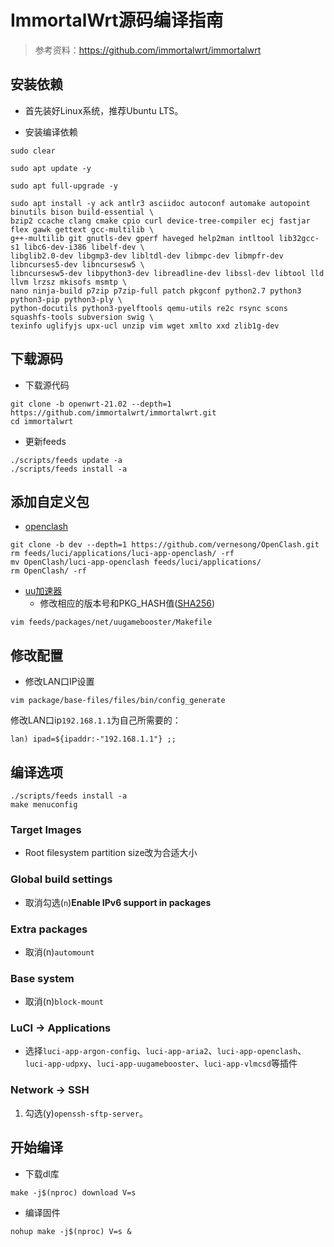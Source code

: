 # ImmortalWrt源码编译指南

> 参考资料：<https://github.com/immortalwrt/immortalwrt>

## 安装依赖

+ 首先装好Linux系统，推荐Ubuntu LTS。

+ 安装编译依赖

```shell
sudo clear
```

```shell
sudo apt update -y
```

```shell
sudo apt full-upgrade -y
```

```shell
sudo apt install -y ack antlr3 asciidoc autoconf automake autopoint binutils bison build-essential \
bzip2 ccache clang cmake cpio curl device-tree-compiler ecj fastjar flex gawk gettext gcc-multilib \
g++-multilib git gnutls-dev gperf haveged help2man intltool lib32gcc-s1 libc6-dev-i386 libelf-dev \
libglib2.0-dev libgmp3-dev libltdl-dev libmpc-dev libmpfr-dev libncurses5-dev libncursesw5 \
libncursesw5-dev libpython3-dev libreadline-dev libssl-dev libtool lld llvm lrzsz mkisofs msmtp \
nano ninja-build p7zip p7zip-full patch pkgconf python2.7 python3 python3-pip python3-ply \
python-docutils python3-pyelftools qemu-utils re2c rsync scons squashfs-tools subversion swig \
texinfo uglifyjs upx-ucl unzip vim wget xmlto xxd zlib1g-dev
```

## 下载源码

+ 下载源代码

```shell
git clone -b openwrt-21.02 --depth=1 https://github.com/immortalwrt/immortalwrt.git
cd immortalwrt
```

+ 更新feeds

```shell
./scripts/feeds update -a
./scripts/feeds install -a
```

## 添加自定义包

+ [openclash](https://github.com/vernesong/OpenClash)

```shell
git clone -b dev --depth=1 https://github.com/vernesong/OpenClash.git
rm feeds/luci/applications/luci-app-openclash/ -rf
mv OpenClash/luci-app-openclash feeds/luci/applications/
rm OpenClash/ -rf
```

+ [uu加速器](http://router.uu.163.com/api/plugin?type=openwrt-x86_64)
  + 修改相应的版本号和PKG_HASH值([SHA256](https://emn178.github.io/online-tools/sha256_checksum.html))

```shell
vim feeds/packages/net/uugamebooster/Makefile
```

## 修改配置

+ 修改LAN口IP设置

```shell
vim package/base-files/files/bin/config_generate
```

修改LAN口ip```192.168.1.1```为自己所需要的：

```shell
lan) ipad=${ipaddr:-"192.168.1.1"} ;;
```

## 编译选项

```shell
./scripts/feeds install -a
make menuconfig
```

### Target Images

+ Root filesystem partition size改为合适大小

### Global build settings

+ 取消勾选(```n```)**Enable IPv6 support in packages**

### Extra packages

+ 取消(n)```automount```

### Base system

+ 取消(n)```block-mount```

### LuCI -> Applications

+ 选择```luci-app-argon-config```、```luci-app-aria2```、```luci-app-openclash```、```luci-app-udpxy```、```luci-app-uugamebooster```、```luci-app-vlmcsd```等插件

### Network -> SSH

1. 勾选(y)```openssh-sftp-server```。

## 开始编译

+ 下载dl库

```shell
make -j$(nproc) download V=s
```

+ 编译固件

```shell
nohup make -j$(nproc) V=s &
```

